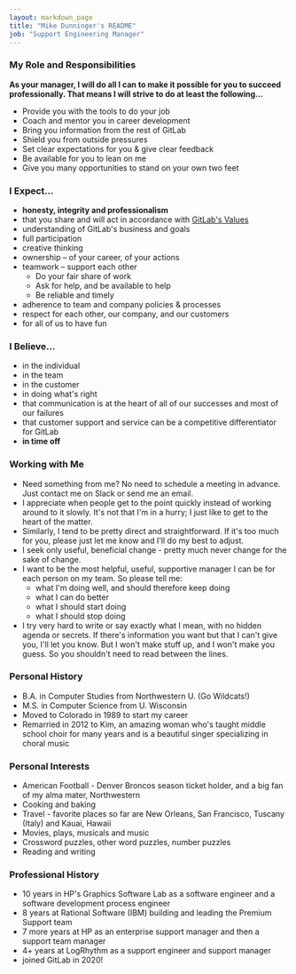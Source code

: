 ```yaml
---
layout: markdown_page
title: "Mike Dunninger's README"
job: "Support Engineering Manager"
---
```


### My Role and Responsibilities
**As your manager, I will do all I can to make it possible for you to succeed professionally. That means I will strive to do at least the following...**

- Provide you with the tools to do your job
- Coach and mentor you in career development
- Bring you information from the rest of GitLab
- Shield you from outside pressures
- Set clear expectations for you & give clear feedback
- Be available for you to lean on me
- Give you many opportunities to stand on your own two feet

### I Expect...
- **honesty, integrity and professionalism**
- that you share and will act in accordance with [GitLab's Values](/handbook/values)
- understanding of GitLab's business and goals
- full participation
- creative thinking
- ownership – of your career, of your actions
- teamwork – support each other
  - Do your fair share of work
  - Ask for help, and be available to help
  - Be reliable and timely
- adherence to team and company policies & processes
- respect for each other, our company, and our customers
- for all of us to have fun

### I Believe...

- in the individual
- in the team
- in the customer
- in doing what's right
- that communication is at the heart of all of our successes and most of our failures
- that customer support and service can be a competitive differentiator for GitLab
- **in time off**

### Working with Me

- Need something from me? No need to schedule a meeting in advance. Just contact me on Slack or send me an email.
- I appreciate when people get to the point quickly instead of working around to it slowly. It's not that I'm in a hurry; I just like to get to the heart of the matter.
- Similarly, I tend to be pretty direct and straightforward. If it's too much for you, please just let me know and I'll do my best to adjust.
- I seek only useful, beneficial change - pretty much never change for the sake of change.
- I want to be the most helpful, useful, supportive manager I can be for each person on my team. So please tell me:
  - what I'm doing well, and should therefore keep doing
  - what I can do better
  - what I should start doing
  - what I should stop doing
- I try very hard to write or say exactly what I mean, with no hidden agenda or secrets. If there's information you want but that I can't give you, I'll let you know. But I won't make stuff up, and I won't make you guess. So you shouldn't need to read between the lines.

### Personal History

- B.A. in Computer Studies from Northwestern U. (Go Wildcats!)
- M.S. in Computer Science from U. Wisconsin
- Moved to Colorado in 1989 to start my career
- Remarried in 2012 to Kim, an amazing woman who's taught middle school choir for many years and is a beautiful singer specializing in choral music

### Personal Interests

- American Football - Denver Broncos season ticket holder, and a big fan of my alma mater, Northwestern
- Cooking and baking
- Travel - favorite places so far are New Orleans, San Francisco, Tuscany (Italy) and Kauai, Hawaii
- Movies, plays, musicals and music
- Crossword puzzles, other word puzzles, number puzzles
- Reading and writing

### Professional History

- 10 years in HP's Graphics Software Lab as a software engineer and a software development process engineer
- 8 years at Rational Software (IBM) building and leading the Premium Support team
- 7 more years at HP as an enterprise support manager and then a support team manager
- 4+ years at LogRhythm as a support engineer and support manager
- joined GitLab in 2020!

